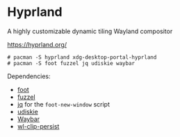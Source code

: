 # Hyprland

A highly customizable dynamic tiling Wayland compositor

https://hyprland.org/

    # pacman -S hyprland xdg-desktop-portal-hyprland
    # pacman -S foot fuzzel jq udiskie waybar

Dependencies:

- [foot](https://codeberg.org/dnkl/foot)
- [fuzzel](https://codeberg.org/dnkl/fuzzel)
- [jq](https://jqlang.github.io/jq/) for the `foot-new-window` script
- [udiskie](https://github.com/coldfix/udiskie)
- [Waybar](https://github.com/Alexays/Waybar/)
- [wl-clip-persist](https://github.com/Linus789/wl-clip-persist)
